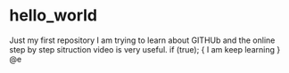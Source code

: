 # hello_world
Just my first repository
I am trying to learn about GITHUb and the online step by step sitruction video is very useful.
if (true); {
I am keep learning
}
@e
